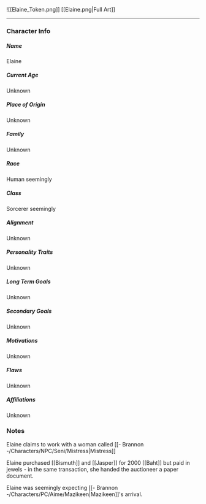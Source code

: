 ![[Elaine_Token.png]]
[[Elaine.png|Full Art]]

---
### Character Info

##### Name 
Elaine

##### Current Age
Unknown

##### Place of Origin
Unknown

##### Family
Unknown

##### Race
Human seemingly

##### Class
Sorcerer seemingly

##### Alignment
Unknown

##### Personality Traits
Unknown

##### Long Term Goals
Unknown

##### Secondary Goals
Unknown

##### Motivations
Unknown

##### Flaws
Unknown

##### Affiliations
Unknown

### Notes
Elaine claims to work with a woman called [[- Brannon -/Characters/NPC/Seni/Mistress|Mistress]]

Elaine purchased [[Bismuth]] and [[Jasper]] for 2000 [[Baht]] but paid in jewels - in the same transaction, she handed the auctioneer a paper document.

Elaine was seemingly expecting [[- Brannon -/Characters/PC/Aime/Mazikeen|Mazikeen]]'s arrival.